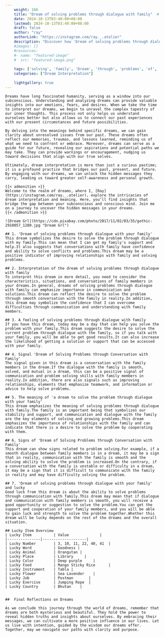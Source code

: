 ```yaml
---
    weight: 166
    title: "Dream of solving problems through dialogue with family"  # Assuming 'title' column exists
    date: 2024-10-13T03:40:00+08:00
    lastmod: 2024-10-13T03:40:00+08:00
    draft: false
    author: "ray"
    authorLink: "https://instagram.com/ray._.atelier"
    description: "Discover how 'Dream of solving problems through dialogue with family' can interpret your future and uncover its significant meanings in your life."
    #images: []
    #resources:
    #- name: "featured-image"
    #  src: "featured-image.png"
    
    tags: ['solving', 'family', 'Dream', 'through', 'problems', 'of', 'with', 'dialogue']
    categories: ["Dream Interpretation"]
    
    lightgallery: true
---
```

    
    Dreams have long fascinated humanity, serving as a window into our subconscious. Understanding and analyzing dreams can provide valuable insights into our emotions, fears, and desires. When we take the time to interpret our dreams, we begin to unravel the complex tapestry of our inner thoughts. This process not only helps us understand ourselves better but also allows us to connect our past experiences with our present circumstances and future possibilities.
    
    By delving into the meanings behind specific dreams, we can gain clarity about unresolved issues from our past. These dreams often reflect our memories, traumas, and lessons learned, reminding us of what we need to confront or embrace. Moreover, dreams can serve as a guide for our future, revealing our aspirations and potential paths we may take. They can provide warnings or encouragement, nudging us toward decisions that align with our true selves.
    
    Ultimately, dream interpretation is more than just a curious pastime; it is a profound practice that bridges our past, present, and future. By engaging with our dreams, we can unlock the hidden messages they carry, leading us toward greater self-awareness and personal growth.
    
    {{< admonition >}}
    Welcome to the realm of dreams, where I, [Ray](https://instagram.com/ray._.atelier), explore the intricacies of dream interpretation and meaning. Here, you’ll find insights that bridge the gap between your subconscious and conscious mind. Join me on a journey to uncover the hidden messages in your dreams.
    {{< /admonition >}}
    
    ![Dream Grl](https://cdn.pixabay.com/photo/2017/11/02/03/35/gothic-2910057_1280.jpg "Dream Grl")
    
    ## 1. 'Dream of solving problems through dialogue with your family'
    This dream symbolizes the desire to solve the problem through dialogue with my family.This can mean that I can get my family's support and help.It also suggests that conversations with family have confidence and ability to solve conflicts and problems.This dream may be a positive indicator of improving relationships with family and solving problems.
    
    ## 2. Interpretation of the dream of solving problems through dialogue with family
    To interpret this dream in more detail, you need to consider the characteristics, situations, and conversations of family members in your dreams.In general, dreams of solving problems through dialogue with family can emphasize importance in communication and solutions.This dream can reflect the desire to solve the problem through smooth conversation with the family in reality.In addition, this dream may symbolize the confidence that I can overcome difficulties through communication and understanding with family members.
    
    ## 3. A feeling of solving problems through dialogue with family
    If you have this dream, today may be a day that can help you solve the problem with your family.This dream suggests the desire to solve the current problem through dialogue with the family, so if you talk with your family, you will be able to get good results.It can also increase the likelihood of getting a solution or support that can be accessed with your family.
    
    ## 4. Signal 'Dream of Solving Problems through Conversation with Family'
    The signal given in this dream is a conversation with the family members in the dream.If the dialogue with the family is smooth, solved, and mutual in a dream, this can be a positive signal of communication and problem solving skills with family members in reality.In addition, there are also signals such as improving relationships, elements that emphasize teamwork, and information or advice to help solve problems.
    
    ## 5. The meaning of 'a dream to solve the problem through dialogue with your family'
    This dream emphasizes the meaning of solving problems through dialogue with family.The family is an important being that symbolizes our stability and support, and communication and dialogue with the family are the key elements of solving and growing problems.This dream emphasizes the importance of relationships with the family and can indicate that there is a desire to solve the problem by cooperating with them.
    
    ## 6. Signs of 'Dream of Solving Problems through Conversation with Family'
    This dream can show signs related to problem solving.For example, if a smooth dialogue between family members is in a dream, it may be a sign that in reality, communication with the family is smooth and the solving ability to solve the problem is increased.On the contrary, if a conversation with the family is unstable or difficulty in a dream, it may be a sign that it is difficult to communicate with the family in reality and may have difficulty solving the problem.
    
    ## 7. 'Dream of solving problems through dialogue with your family' and lucky
    Good luck from this dream is about the ability to solve problems through communication with family.This dream may mean that if dialogue and communication with family members is smooth, you will receive a good opportunity or suggestion to solve the problem.You can get the support and cooperation of your family members, and you will be able to gain luck and strength to solve the problem together.Whether this dream will be lucky depends on the rest of the dreams and the overall situation.
    
    ## Lucky Item Overview
    | Lucky Item          | Value              |
    |---------------|--------------------|
    | Lucky Number        | 3, 10, 11, 22, 40, 41  |
    | Lucky Word          | Goodness |
    | Lucky Animal        | Orangutan |
    | Lucky Place         | Library     |
    | Lucky Color         | Deep purple     |
    | Lucky Food          | Mango Sticky Rice      |
    | Lucky Instrument    | Tabla |
    | Lucky Flower        | Sea Lavender    |
    | Lucky Job           | Postman       |
    | Lucky Exercise      | Jumping Rope  |
    | Lucky Country       | Bhutan    |
    
    
    ##  Final Reflections on Dreams
    
    As we conclude this journey through the world of dreams, remember that dreams are both mysterious and beautiful. They hold the power to reveal hidden truths and insights about ourselves. By embracing their messages, we can cultivate a more positive influence in our lives. Let us live with intention, guided by the wisdom our dreams offer. Together, may we navigate our paths with clarity and purpose.
    